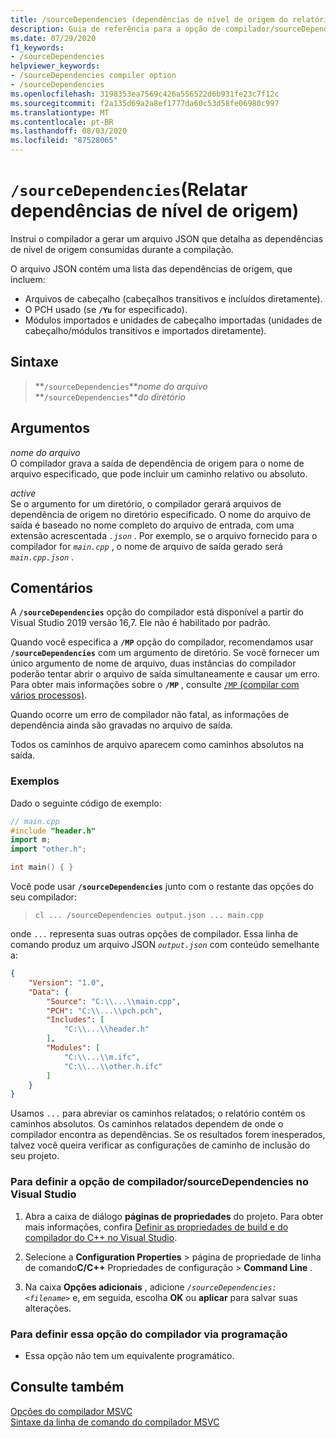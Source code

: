 ```yaml
---
title: /sourceDependencies (dependências de nível de origem do relatório)
description: Guia de referência para a opção de compilador/sourceDependencies no Microsoft C++.
ms.date: 07/29/2020
f1_keywords:
- /sourceDependencies
helpviewer_keywords:
- /sourceDependencies compiler option
- /sourceDependencies
ms.openlocfilehash: 3198353ea7569c426a556522d6b931fe23c7f12c
ms.sourcegitcommit: f2a135d69a2a8ef1777da60c53d58fe06980c997
ms.translationtype: MT
ms.contentlocale: pt-BR
ms.lasthandoff: 08/03/2020
ms.locfileid: "87528065"
---
```

# <a name="sourcedependencies-report-source-level-dependencies"></a>`/sourceDependencies`(Relatar dependências de nível de origem)

Instrui o compilador a gerar um arquivo JSON que detalha as dependências de nível de origem consumidas durante a compilação.

O arquivo JSON contém uma lista das dependências de origem, que incluem:
- Arquivos de cabeçalho (cabeçalhos transitivos e incluídos diretamente).
- O PCH usado (se **`/Yu`** for especificado).
- Módulos importados e unidades de cabeçalho importadas (unidades de cabeçalho/módulos transitivos e importados diretamente).

## <a name="syntax"></a>Sintaxe

> **`/sourceDependencies`***nome do arquivo*\
> **`/sourceDependencies`***do diretório*

## <a name="arguments"></a>Argumentos

*nome do arquivo*\
O compilador grava a saída de dependência de origem para o nome de arquivo especificado, que pode incluir um caminho relativo ou absoluto.

*active*\
Se o argumento for um diretório, o compilador gerará arquivos de dependência de origem no diretório especificado. O nome do arquivo de saída é baseado no nome completo do arquivo de entrada, com uma extensão acrescentada *`.json`* . Por exemplo, se o arquivo fornecido para o compilador for *`main.cpp`* , o nome de arquivo de saída gerado será *`main.cpp.json`* .

## <a name="remarks"></a>Comentários

A **`/sourceDependencies`** opção do compilador está disponível a partir do Visual Studio 2019 versão 16,7. Ele não é habilitado por padrão.

Quando você especifica a **`/MP`** opção do compilador, recomendamos usar **`/sourceDependencies`** com um argumento de diretório. Se você fornecer um único argumento de nome de arquivo, duas instâncias do compilador poderão tentar abrir o arquivo de saída simultaneamente e causar um erro. Para obter mais informações sobre o **`/MP`** , consulte [ `/MP` (compilar com vários processos)](mp-build-with-multiple-processes.md).

Quando ocorre um erro de compilador não fatal, as informações de dependência ainda são gravadas no arquivo de saída.

Todos os caminhos de arquivo aparecem como caminhos absolutos na saída.

### <a name="examples"></a>Exemplos

Dado o seguinte código de exemplo:

```cpp
// main.cpp
#include "header.h"
import m;
import "other.h";

int main() { }
```

Você pode usar **`/sourceDependencies`** junto com o restante das opções do seu compilador:

> `cl ... /sourceDependencies output.json ... main.cpp`

onde `...` representa suas outras opções de compilador. Essa linha de comando produz um arquivo JSON *`output.json`* com conteúdo semelhante a:

```JSON
{
    "Version": "1.0",
    "Data": {
        "Source": "C:\\...\\main.cpp",
        "PCH": "C:\\...\\pch.pch",
        "Includes": [
            "C:\\...\\header.h"
        ],
        "Modules": [
            "C:\\...\\m.ifc",
            "C:\\...\\other.h.ifc"
        ]
    }
}
```

Usamos `...` para abreviar os caminhos relatados; o relatório contém os caminhos absolutos. Os caminhos relatados dependem de onde o compilador encontra as dependências. Se os resultados forem inesperados, talvez você queira verificar as configurações de caminho de inclusão do seu projeto.

### <a name="to-set-the-sourcedependencies-compiler-option-in-visual-studio"></a>Para definir a opção de compilador/sourceDependencies no Visual Studio

1. Abra a caixa de diálogo **páginas de propriedades** do projeto. Para obter mais informações, confira [Definir as propriedades de build e do compilador do C++ no Visual Studio](../working-with-project-properties.md).

1. Selecione a **Configuration Properties**  >  página de propriedade de linha de comando**C/C++** Propriedades de configuração  >  **Command Line** .

1. Na caixa **Opções adicionais** , adicione *`/sourceDependencies: <filename>`* e, em seguida, escolha **OK** ou **aplicar** para salvar suas alterações.

### <a name="to-set-this-compiler-option-programmatically"></a>Para definir essa opção do compilador via programação

- Essa opção não tem um equivalente programático.

## <a name="see-also"></a>Consulte também

[Opções do compilador MSVC](compiler-options.md)<br/>
[Sintaxe da linha de comando do compilador MSVC](compiler-command-line-syntax.md)<br/>
